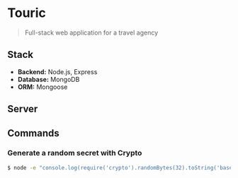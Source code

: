 # Touric

> Full-stack web application for a travel agency

## Stack

-   **Backend:** Node.js, Express
-   **Database:** MongoDB
-   **ORM:** Mongoose

## Server

## Commands

### Generate a random secret with Crypto

```bash
$ node -e "console.log(require('crypto').randomBytes(32).toString('base64'))"
```
